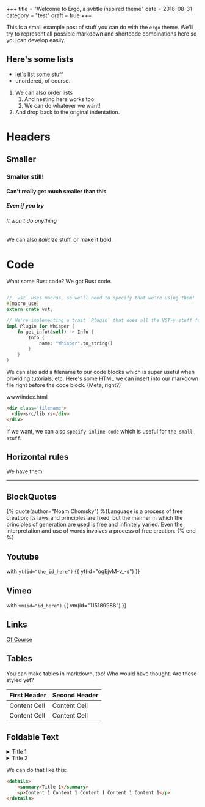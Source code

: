 +++
title = "Welcome to Ergo, a svbtle inspired theme"
date = 2018-08-31
category = "test"
draft = true
+++

This is a small example post of stuff you can do with the `ergo` theme.
We'll try to represent all possible markdown and shortcode combinations here
so you can develop easily.

## Here's some lists

- let's list some stuff
- unordered, of course.

1. We can also order lists
    1. And nesting here works too
    2. We can do whatever we want!
2. And drop back to the original indentation.

# Headers

## Smaller

### Smaller still!

#### Can't really get much smaller than this

##### Even if you try

###### It won't do anything

We can also *italicize* stuff, or make it **bold**.

# Code

Want some Rust code?  We got Rust code.

```rust

// `vst` uses macros, so we'll need to specify that we're using them!
#[macro_use]
extern crate vst;

// We're implementing a trait `Plugin` that does all the VST-y stuff for us.
impl Plugin for Whisper {
    fn get_info(&self) -> Info {
        Info {
            name: "Whisper".to_string()
        }
    }
}

```

We can also add a filename to our code blocks which is super useful when
providing tutorials, etc.  Here's some HTML we can insert into our
markdown file right before the code block.  (Meta, right?)

<div class='filename'>
  <div>www/index.html</div>
</div>

```html
<div class='filename'>
  <div>src/lib.rs</div>
</div>
```

If we want, we can also `specify inline code` which is useful for `the small stuff`.

## Horizontal rules

We have them!

---

## BlockQuotes
{% quote(author="Noam Chomsky") %}Language is a process of free creation; its laws and principles are fixed, but the manner in which the principles of generation are used is free and infinitely varied. Even the interpretation and use of words involves a process of free creation.
{% end %}

## Youtube

with `yt(id="the_id_here")`
{{ yt(id="ogEjvM-v_-s") }}

## Vimeo
with `vm(id="id_here")`
{{ vm(id="115189988") }}

## Links

[Of Course](https://ergo.liquidthink.net)

## Tables
You can make tables in markdown, too!  Who would have thought.  Are these styled yet?

First Header  | Second Header
------------- | -------------
Content Cell  | Content Cell
Content Cell  | Content Cell

## Foldable Text

<details>
    <summary>Title 1</summary>
    <p>Content 1 Content 1 Content 1 Content 1 Content 1</p>
</details>

<details>
    <summary>Title 2</summary>
    <p>Content 2 Content 2 Content 2 Content 2 Content 2</p>
</details>

We can do that like this:

```html
<details>
    <summary>Title 1</summary>
    <p>Content 1 Content 1 Content 1 Content 1 Content 1</p>
</details>
```
